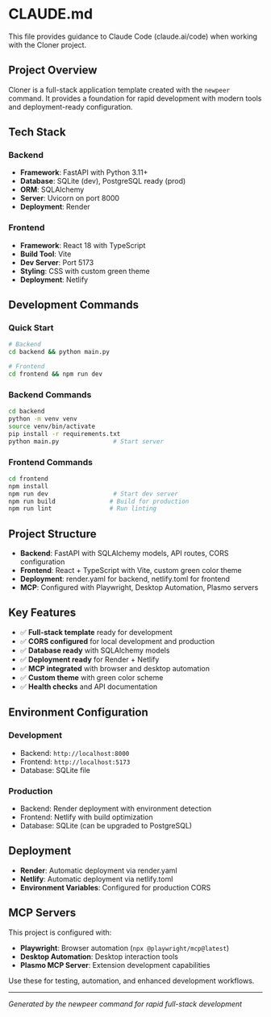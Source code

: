 # CLAUDE.md

This file provides guidance to Claude Code (claude.ai/code) when working with the Cloner project.

## Project Overview

Cloner is a full-stack application template created with the `newpeer` command. It provides a foundation for rapid development with modern tools and deployment-ready configuration.

## Tech Stack

### Backend
- **Framework**: FastAPI with Python 3.11+
- **Database**: SQLite (dev), PostgreSQL ready (prod)  
- **ORM**: SQLAlchemy
- **Server**: Uvicorn on port 8000
- **Deployment**: Render

### Frontend
- **Framework**: React 18 with TypeScript
- **Build Tool**: Vite
- **Dev Server**: Port 5173
- **Styling**: CSS with custom green theme
- **Deployment**: Netlify

## Development Commands

### Quick Start
```bash
# Backend
cd backend && python main.py

# Frontend
cd frontend && npm run dev
```

### Backend Commands
```bash
cd backend
python -m venv venv
source venv/bin/activate
pip install -r requirements.txt
python main.py               # Start server
```

### Frontend Commands  
```bash
cd frontend
npm install
npm run dev                  # Start dev server
npm run build               # Build for production
npm run lint                # Run linting
```

## Project Structure

- **Backend**: FastAPI with SQLAlchemy models, API routes, CORS configuration
- **Frontend**: React + TypeScript with Vite, custom green color theme
- **Deployment**: render.yaml for backend, netlify.toml for frontend
- **MCP**: Configured with Playwright, Desktop Automation, Plasmo servers

## Key Features

- ✅ **Full-stack template** ready for development
- ✅ **CORS configured** for local development and production
- ✅ **Database ready** with SQLAlchemy models
- ✅ **Deployment ready** for Render + Netlify
- ✅ **MCP integrated** with browser and desktop automation
- ✅ **Custom theme** with green color scheme
- ✅ **Health checks** and API documentation

## Environment Configuration

### Development
- Backend: `http://localhost:8000`
- Frontend: `http://localhost:5173` 
- Database: SQLite file

### Production
- Backend: Render deployment with environment detection
- Frontend: Netlify with build optimization
- Database: SQLite (can be upgraded to PostgreSQL)

## Deployment

- **Render**: Automatic deployment via render.yaml
- **Netlify**: Automatic deployment via netlify.toml
- **Environment Variables**: Configured for production CORS

## MCP Servers

This project is configured with:
- **Playwright**: Browser automation (`npx @playwright/mcp@latest`)
- **Desktop Automation**: Desktop interaction tools  
- **Plasmo MCP Server**: Extension development capabilities

Use these for testing, automation, and enhanced development workflows.

---

*Generated by the newpeer command for rapid full-stack development*